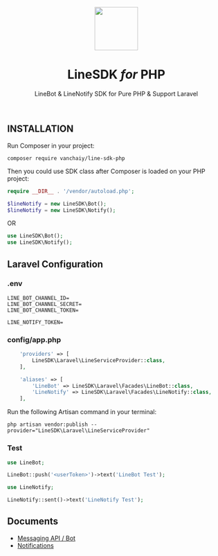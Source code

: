 <p align="center">
    <a href="https://pay.line.me/" target="_blank">
        <img src="https://upload.wikimedia.org/wikipedia/commons/thumb/4/41/LINE_logo.svg/220px-LINE_logo.svg.png" width="100px">
    </a>
    <div align="center">
        <h1>LineSDK <i>for</i> PHP</h1>
        <p>LineBot & LineNotify SDK for Pure PHP & Support Laravel</p>
     </div>
    <br>
</p>


INSTALLATION
------------

Run Composer in your project:

    composer require vanchaiy/line-sdk-php
    
Then you could use SDK class after Composer is loaded on your PHP project:

```php
require __DIR__ . '/vendor/autoload.php';

$lineNotify = new LineSDK\Bot();
$lineNotify = new LineSDK\Notify();
```

OR

```php
use LineSDK\Bot();
use LineSDK\Notify();
```


## Laravel Configuration

### .env
```
LINE_BOT_CHANNEL_ID=
LINE_BOT_CHANNEL_SECRET=
LINE_BOT_CHANNEL_TOKEN=

LINE_NOTIFY_TOKEN=
```

### config/app.php

```php
    'providers' => [
        LineSDK\Laravel\LineServiceProvider::class,
    ],
```

```php
    'aliases' => [
        'LineBot' => LineSDK\Laravel\Facades\LineBot::class,
        'LineNotify' => LineSDK\Laravel\Facades\LineNotify::class,
    ],
```
Run the following Artisan command in your terminal:

```
php artisan vendor:publish --provider="LineSDK\Laravel\LineServiceProvider"
```

### Test

```php
use LineBot;

LineBot::push('<userToken>')->text('LineBot Test');
```

```php
use LineNotify;

LineNotify::sent()->text('LineNotify Test');
```

## Documents
- [Messaging API / Bot](docs/bot.md)
- [Notifications](docs/notify.md)

